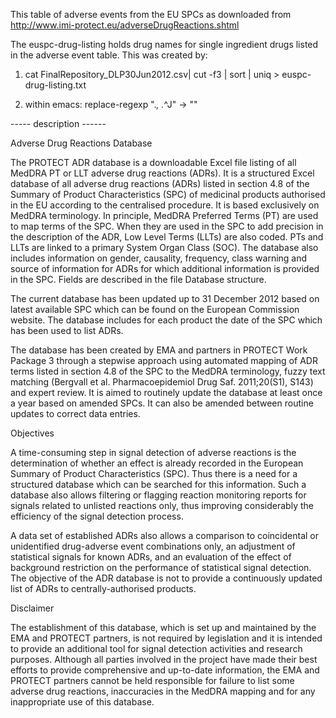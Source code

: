 This table of adverse events from the EU SPCs as downloaded from
http://www.imi-protect.eu/adverseDrugReactions.shtml 

The euspc-drug-listing holds drug names for single ingredient drugs
listed in the adverse event table. This was created by:

1) cat FinalRepository_DLP30Jun2012.csv| cut -f3 | sort | uniq > euspc-drug-listing.txt

2) within emacs: replace-regexp  ".*, .*^J" -> ""

----- description ------

Adverse Drug Reactions Database

 

The PROTECT ADR database is a downloadable Excel file listing of all MedDRA PT or LLT adverse drug reactions (ADRs). It is a structured Excel database of all adverse drug reactions (ADRs) listed in section 4.8 of the Summary of Product Characteristics (SPC) of medicinal products authorised in the EU according to the centralised procedure. It is based exclusively on MedDRA terminology. In principle, MedDRA Preferred Terms (PT) are used to map terms of the SPC. When they are used in the SPC to add precision in the description of the ADR, Low Level Terms (LLTs) are also coded. PTs and LLTs are linked to a primary System Organ Class (SOC). The database also includes information on gender, causality, frequency, class warning and source of information for ADRs for which additional information is provided in the SPC. Fields are described in the file Database structure.


The current database has been updated up to 31 December 2012 based on latest available SPC which can be found on the European Commission website. The database includes for each product the date of the SPC which has been used to list ADRs.


The database has been created by EMA and partners in PROTECT Work Package 3 through a stepwise approach using automated mapping of ADR terms listed in section 4.8 of the SPC to the MedDRA terminology, fuzzy text matching (Bergvall et al. Pharmacoepidemiol Drug Saf. 2011;20(S1), S143) and expert review.
It is aimed to routinely update the database at least once a year based on amended SPCs. It can also be amended between routine updates to correct data entries.

Objectives

A time-consuming step in signal detection of adverse reactions is the determination of whether an effect is already recorded in the European Summary of Product Characteristics (SPC). Thus there is a need for a structured database which can be searched for this information. Such a database also allows filtering or flagging reaction monitoring reports for signals related to unlisted reactions only, thus improving considerably the efficiency of the signal detection process.

A data set of established ADRs also allows a comparison to coincidental or unidentified drug-adverse event combinations only, an adjustment of statistical signals for known ADRs, and an evaluation of the effect of background restriction on the performance of statistical signal detection.
The objective of the ADR database is not to provide a continuously updated list of ADRs to centrally-authorised products.

Disclaimer


The establishment of this database, which is set up and maintained by the EMA and PROTECT partners, is not required by legislation and it is intended to provide an additional tool for signal detection activities and research purposes. Although all parties involved in the project have made their best efforts to provide comprehensive and up-to-date information, the EMA and PROTECT partners cannot be held responsible for failure to list some adverse drug reactions, inaccuracies in the MedDRA mapping and for any inappropriate use of this database.
